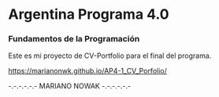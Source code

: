 # Argentina Programa 4.0
### Fundamentos de la Programación

Este es mi proyecto de CV-Portfolio para el final del programa.

https://marianonwk.github.io/AP4-1_CV_Porfolio/

-.-.-.-.-.- MARIANO NOWAK -.-.-.-.-.-
